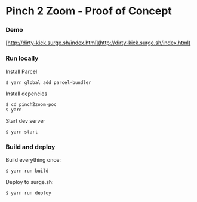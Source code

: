 # Pinch 2 Zoom - Proof of Concept

### Demo

[http://dirty-kick.surge.sh/index.html](http://dirty-kick.surge.sh/index.html)

### Run locally

Install Parcel

```shell
$ yarn global add parcel-bundler
```

Install depencies
```shell
$ cd pinch2zoom-poc
$ yarn
```

Start dev server

```shell
$ yarn start
```

### Build and deploy

Build everything once:

```shell
$ yarn run build
```

Deploy to surge.sh:

```shell
$ yarn run deploy
```